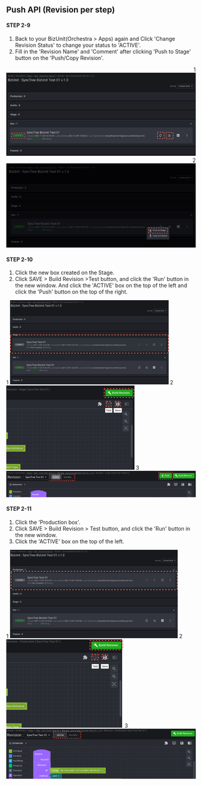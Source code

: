## Push API (Revision per step)

#### STEP 2-9

1. Back to your BizUnit(Orchestra > Apps) again and Click 'Change Revision Status' to change your status to 'ACTIVE'.
2. Fill in the 'Revision Name' and 'Comment' after clicking 'Push to Stage' button on the 'Push/Copy Revision'.

<div class='img-container' style='text-align: right;'>
    <span style='top: 200px;left: 55px;'>1</span>
    <img src='../../img/howtouse/step2-10-1.png' />
    <span style='bottom: 84px;right: 114px;'>2</span>
    <img src='../../img/howtouse/step2-10-2.png' />
</div>

#### STEP 2-10

1. Click the new box created on the Stage.
2. Click SAVE > Build Revision >Test button, and click the 'Run' button in the new window. And click the 'ACTIVE' box on the top of the left and click the 'Push' button on the top of the right.

<div class='img-container'>
    <span style='top: 50px;left: 0px;'>1</span>
    <img src='../../img/howtouse/step2-11-1.png' style='height: 224px;' />
    <span style='top: 0px;right: 90px;'>2</span>
    <img src='../../img/howtouse/step2-11-2.png'  style='height: 224px;' />
    <span style='bottom: 73px;left: 129px;'>3</span>
    <img src='../../img/howtouse/step2-11-3.png' />
</div>

#### STEP 2-11

1. Click the 'Production box'.
2. Click SAVE > Build Revision > Test button, and click the 'Run' button in the new window.
3. Click the 'ACTIVE' box on the top of the left.

<div class='img-container'>
    <span style='top: 10px;left: 0px;'>1</span>
    <img src='../../img/howtouse/step2-12-1.png' style='height: 235px;' />
    <span style='top: 0px;right: 101px;'>2</span>
    <img src='../../img/howtouse/step2-12-2.png' style='height: 235px;' />
    <span style='bottom: 162px;left: 300px;'>3</span>
    <img src='../../img/howtouse/step2-12-3.png' />
</div>
